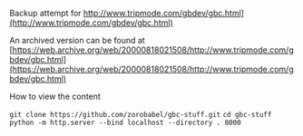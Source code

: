 Backup attempt for http://www.tripmode.com/gbdev/gbc.html](http://www.tripmode.com/gbdev/gbc.html)

An archived version can be found at [https://web.archive.org/web/20000818021508/http://www.tripmode.com/gbdev/gbc.html](https://web.archive.org/web/20000818021508/http://www.tripmode.com/gbdev/gbc.html)

How to view the content

`git clone https://github.com/zorobabel/gbc-stuff.git`
`cd gbc-stuff`
`python -m http.server --bind localhost --directory . 8000`

